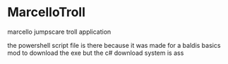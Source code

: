 # MarcelloTroll
marcello jumpscare troll application

the powershell script file is there because it was made for a baldis basics mod to download the exe but the c# download system is ass
